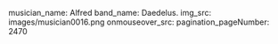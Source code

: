 musician_name: Alfred
band_name: Daedelus.
img_src: images/musician0016.png
onmouseover_src: 
pagination_pageNumber: 2470